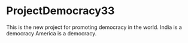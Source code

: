 # ProjectDemocracy33
This is the new project for promoting democracy in the world.
India is a democracy
America is a democracy.